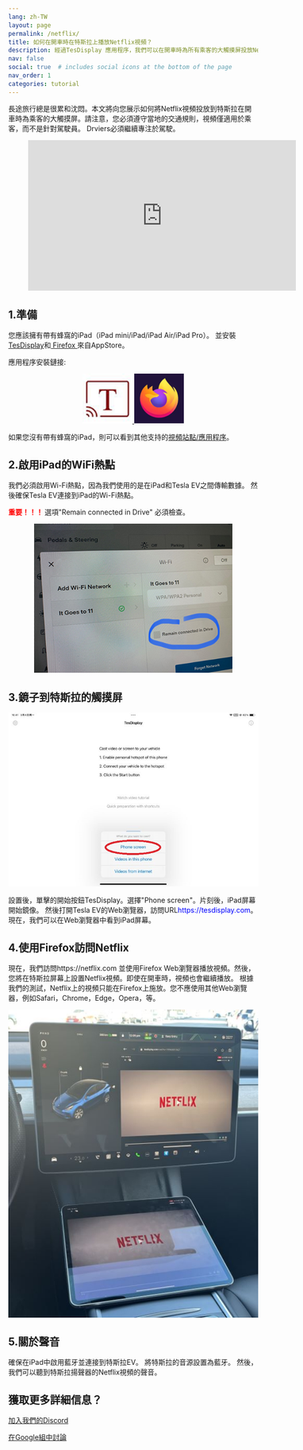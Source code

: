 ```yaml
---
lang: zh-TW
layout: page
permalink: /netflix/
title: 如何在開車時在特斯拉上播放Netflix視頻？
description: 經過TesDisplay 應用程序，我們可以在開車時為所有乘客的大觸摸屏投放Netflix視頻。
nav: false
social: true  # includes social icons at the bottom of the page
nav_order: 1
categories: tutorial
---
```


長途旅行總是很累和沈悶。本文將向您展示如何將Netflix視頻投放到特斯拉在開車時為乘客的大觸摸屏。請注意，您必須遵守當地的交通規則，視頻僅適用於乘客，而不是針對駕駛員。 Drviers必須繼續專注於駕駛。

<!-- blank line -->
<figure class="video-container">
  <iframe width="540" height="303" src="https://www.youtube.com/embed/O31JLO208nQ" frameborder="0" allowfullscreen="true"> </iframe>
</figure>
<!-- blank line -->

## 1.準備
您應該擁有帶有蜂窩的iPad（iPad mini/iPad/iPad Air/iPad Pro）。
並安裝<a href ="https://apps.apple.com/app/tesdisplay-screen-mirror/id6469987744">TesDisplay</a>和<a href ="https://apps.apple.com/app/firefox-private-safe-browser/id989804926"> Firefox </a>來自AppStore。

應用程序安裝鏈接:
<p style="text-align: center;">
<a id ="TesDisplay" href ="https://apps.apple.com/app/tesdisplay-screen-mirror/id6469987744">
<img src="/assets/img/logo.png" height="100px">
</a>
<a id ="FireFox" href ="https://apps.apple.com/app/firefox-private-safe-browser/id989804926">
<img src="/assets/img/firefox.webp" height="100px">
</a>
</p>
如果您沒有帶有蜂窩的iPad，則可以看到其他支持的<a href ="/sites">視頻站點/應用程序</a>。

## 2.啟用iPad的Wi​​Fi熱點
<p>我們必須啟用Wi-Fi熱點，因為我們使用的是在iPad和Tesla EV之間傳輸數據。
然後確保Tesla EV連接到iPad的Wi​​-Fi熱點。</p>
<p><span style="color: red"> <b>重要！！！ </b></span> 選項"Remain connected in Drive" 必須檢查。</p>
<p style="text-align: center;">
<img src="/assets/img/wifi-connected.jpg" height="300px">
</p>

## 3.鏡子到特斯拉的觸摸屏
<p style="text-align: center;">
<img src="/assets/img/ipad-screen.jpg" alt="The start choice of TesDisplay app for using Netflix" width="540px">
</p>
設置後，單擊的開始按鈕TesDisplay。選擇"Phone screen"。片刻後，iPad屏幕開始鏡像。
然後打開Tesla EV的Web瀏覽器，訪問URL<span style="color:blue">https://tesdisplay.com</span>。現在，我們可以在Web瀏覽器中看到iPad屏幕。

## 4.使用Firefox訪問Netflix
現在，我們訪問https://netflix.com 並使用Firefox Web瀏覽器播放視頻。然後，您將在特斯拉屏幕上設置Netflix視頻。即使在開車時，視頻也會繼續播放。
根據我們的測試，Netflix上的視頻只能在Firefox上施放。您不應使用其他Web瀏覽器，例如Safari，Chrome，Edge，Opera，等。
<p style="text-align: center;">
<img src="/assets/img/netflix.jpg" alt="mirror Netflix video to Tesla using TesDisplay" width="590px">
</p>

## 5.關於聲音
確保在iPad中啟用藍牙並連接到特斯拉EV。
將特斯拉的音源設置為藍牙。
然後，我們可以聽到特斯拉揚聲器的Netflix視頻的聲音。

## 獲取更多詳細信息？
<p> <a href ="https://discord.gg/Tvbs9uWcN9" 目標="_blank">加入我們的Discord</a> </p>
<p> <a href ="https://groups.google.com/g/tesla-display" 目標="_blank">在Google組中討論</a> </p>

